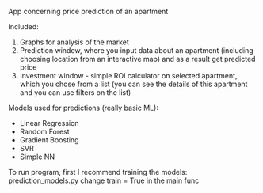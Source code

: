 App concerning price prediction of an apartment

Included:
1. Graphs for analysis of the market
2. Prediction window, where you input data about an apartment (including choosing location from an interactive map) and as a result get predicted price
3. Investment window - simple ROI calculator on selected apartment, which you chose from a list (you can see the details of this apartment and you can use filters on the list)

Models used for predictions (really basic ML):
- Linear Regression
- Random Forest
- Gradient Boosting
- SVR
- Simple NN
  
To run program, first I recommend training the models:
prediction_models.py change train = True in the main func
